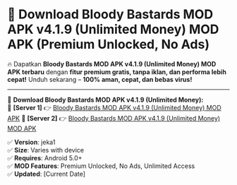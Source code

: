 # 🚀 Download Bloody Bastards MOD APK v4.1.9 (Unlimited Money) MOD APK (Premium Unlocked, No Ads)  

🔥 Dapatkan **Bloody Bastards MOD APK v4.1.9 (Unlimited Money) MOD APK terbaru** dengan **fitur premium gratis, tanpa iklan, dan performa lebih cepat!** Unduh sekarang – **100% aman, cepat, dan bebas virus!**  

---


🔽 **Download Bloody Bastards MOD APK v4.1.9 (Unlimited Money):**  
🔹 **[Server 1]** 👉 [Bloody Bastards MOD APK v4.1.9 (Unlimited Money) MOD APK](https://apkcomod.com?title=Bloody_Bastards_MOD_APK_v4.1.9_(Unlimited_Money))  
🔹 **[Server 2]** 👉 [Bloody Bastards MOD APK v4.1.9 (Unlimited Money) MOD APK](https://apkcomod.com?title=Bloody_Bastards_MOD_APK_v4.1.9_(Unlimited_Money))  


✅ **Version**: jeka1  
✅ **Size**: Varies with device  
✅ **Requires**: Android 5.0+  
✅ **MOD Features**: Premium Unlocked, No Ads, Unlimited Access  
✅ **Updated**: [Current Date]  